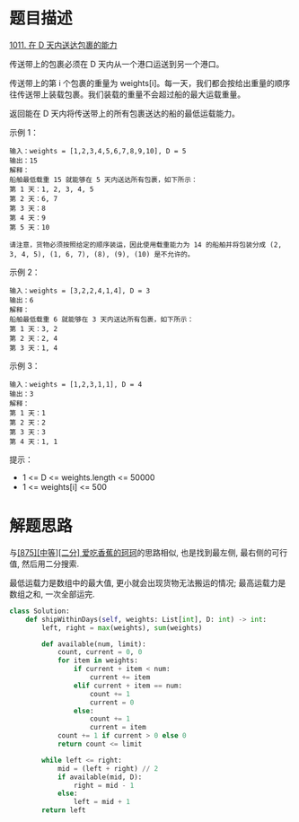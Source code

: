 # 题目描述

[1011. 在 D 天内送达包裹的能力](https://leetcode-cn.com/problems/capacity-to-ship-packages-within-d-days/)

传送带上的包裹必须在 D 天内从一个港口运送到另一个港口。

传送带上的第 i 个包裹的重量为 weights[i]。每一天，我们都会按给出重量的顺序往传送带上装载包裹。我们装载的重量不会超过船的最大运载重量。

返回能在 D 天内将传送带上的所有包裹送达的船的最低运载能力。

示例 1：
```
输入：weights = [1,2,3,4,5,6,7,8,9,10], D = 5
输出：15
解释：
船舶最低载重 15 就能够在 5 天内送达所有包裹，如下所示：
第 1 天：1, 2, 3, 4, 5
第 2 天：6, 7
第 3 天：8
第 4 天：9
第 5 天：10

请注意，货物必须按照给定的顺序装运，因此使用载重能力为 14 的船舶并将包装分成 (2, 3, 4, 5), (1, 6, 7), (8), (9), (10) 是不允许的。
```

示例 2：
```
输入：weights = [3,2,2,4,1,4], D = 3
输出：6
解释：
船舶最低载重 6 就能够在 3 天内送达所有包裹，如下所示：
第 1 天：3, 2
第 2 天：2, 4
第 3 天：1, 4
```

示例 3：
```
输入：weights = [1,2,3,1,1], D = 4
输出：3
解释：
第 1 天：1
第 2 天：2
第 3 天：3
第 4 天：1, 1
```

提示：

- 1 <= D <= weights.length <= 50000
- 1 <= weights[i] <= 500

# 解题思路

与[[875][中等][二分] 爱吃香蕉的珂珂](/Algorithm/二分/875-爱吃香蕉的珂珂.md)的思路相似, 也是找到最左侧, 最右侧的可行值, 然后用二分搜索.

最低运载力是数组中的最大值, 更小就会出现货物无法搬运的情况; 最高运载力是数组之和, 一次全部运完.

```python
class Solution:
    def shipWithinDays(self, weights: List[int], D: int) -> int:
        left, right = max(weights), sum(weights)

        def available(num, limit):
            count, current = 0, 0
            for item in weights:
                if current + item < num:
                    current += item
                elif current + item == num:
                    count += 1
                    current = 0
                else:
                    count += 1
                    current = item
            count += 1 if current > 0 else 0
            return count <= limit

        while left <= right:
            mid = (left + right) // 2
            if available(mid, D):
                right = mid - 1
            else:
                left = mid + 1
        return left
```
